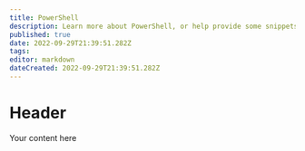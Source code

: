 ```yaml
---
title: PowerShell
description: Learn more about PowerShell, or help provide some snippets!
published: true
date: 2022-09-29T21:39:51.282Z
tags: 
editor: markdown
dateCreated: 2022-09-29T21:39:51.282Z
---
```


# Header
Your content here